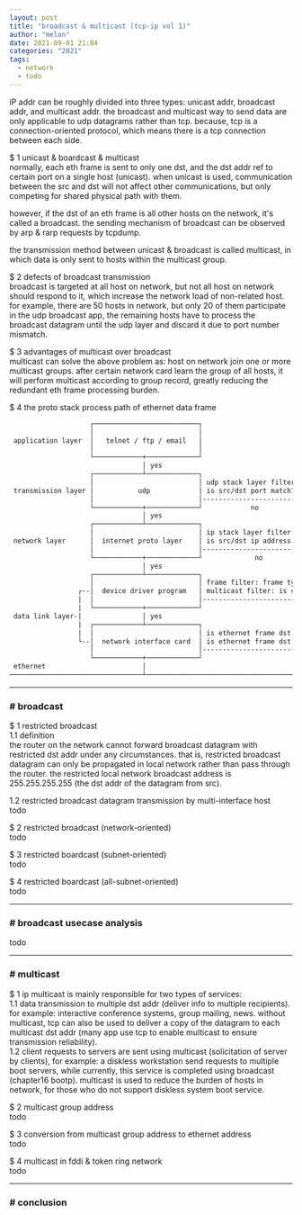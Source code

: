 ```yaml
---
layout: post
title: "broadcast & multicast (tcp-ip vol 1)"
author: "melon"
date: 2021-09-01 21:04
categories: "2021"
tags:
  - network
  - todo
---
```


iP addr can be roughly divided into three types: unicast addr, broadcast addr, and multicast addr.
the broadcast and multicast way to send data are only applicable to udp datagrams rather than tcp.
because, tcp is a connection-oriented protocol, which means there is a tcp connection between each side.

$ 1 unicast & boardcast & multicast  
normally, each eth frame is sent to only one dst, and the dst addr ref to certain port on a single host (unicast).
when unicast is used, communication between the src and dst will not affect other communications,
but only competing for shared physical path with them.

however, if the dst of an eth frame is all other hosts on the network, it's called a broadcast.
the sending mechanism of broadcast can be observed by arp & rarp requests by tcpdump.

the transmission method between unicast & broadcast is called multicast, in which data is only sent to
hosts within the multicast group.

$ 2 defects of broadcast transmission  
broadcast is targeted at all host on network, but not all host on network should respond to it,
which increase the network load of non-related host.
for example, there are 50 hosts in network, but only 20 of them participate in the udp broadcast app,
the remaining hosts have to process the broadcast datagram until the udp layer and discard it due to
port number mismatch.

$ 3 advantages of multicast over broadcast  
multicast can solve the above problem as: host on network join one or more multicast groups.
after certain network card learn the group of all hosts, it will perform multicast according to group record,
greatly reducing the redundant eth frame processing burden.

$ 4 the proto stack process path of ethernet data frame

```txt
                    ┌──────────────────────────┐
                    │                          │
 application layer  │   telnet / ftp / email   │
                    │                          │
                    └────────────+─────────────┘
                                 │ yes
                    ┌────────────┴─────────────┐
                    │                          │ udp stack layer filter:
 transmission layer │           udp            │ is src/dst port match?
                    │                          │-----------------------------> discard & return icmp unreachable
                    └────────────+─────────────┘            no
                                 │ yes
                    ┌────────────┴─────────────┐
                    │                          │ ip stack layer filter:
 network layer      │  internet proto layer    │ is src/dst ip address match?
                    │                          │-----------------------------> discard
                    └────────────+─────────────┘             no
                                 │ yes
                    ┌────────────┴─────────────┐
                    │                          │ frame filter: frame type match with designated type (ip,arp)?
                 ┌--│  device driver program   │ multicast filter: is current host belong to multicast group?
                 |  │                          │--------------------------------------------------------------> discard
                 |  └────────────+─────────────┘                             no
 data link layer-|               │ yes
                 |  ┌────────────┴─────────────┐
                 |  │                          │ is ethernet frame dst addr match up with nic mac addr?
                 └--│  network interface card  │ is ethernet frame dst addr broadcast addr? checksum correct?
                    │                          │--------------------------------------------------------------> discard
                    └────────────+─────────────┘                             no
 ethernet                        │
─────────────────────────────────┴────────────────────────────────────────────────────────────────────────────
```

<hr>

### # broadcast

$ 1 restricted broadcast  
1.1 definition  
the router on the network cannot forward broadcast datagram with restricted dst addr under any circumstances.
that is, restricted broadcast datagram can only be propagated in local network rather than pass through the router.
the restricted local network broadcast address is 255.255.255.255 (the dst addr of the datagram from src).

1.2 restricted broadcast datagram transmission by multi-interface host  
todo

$ 2 restricted broadcast (network-oriented)  
todo

$ 3 restricted boardcast (subnet-oriented)  
todo

$ 4 restricted boardcast (all-subnet-oriented)  
todo

<hr>

### # broadcast usecase analysis
todo

<hr>

### # multicast
$ 1 ip multicast is mainly responsible for two types of services:  
1.1 data transmission to multiple dst addr (deliver info to multiple recipients).
    for example: interactive conference systems, group mailing, news. without multicast, tcp can also be used
    to deliver a copy of the datagram to each multicast dst addr (many app use tcp to enable multicast to
    ensure transmission reliability).  
1.2 client requests to servers are sent using multicast (solicitation of server by clients),
    for example: a diskless workstation send requests to multiple boot servers, while currently, this service
    is completed using broadcast (chapter16 bootp). multicast is used to reduce the burden of hosts in network,
    for those who do not support diskless system boot service.

$ 2 multicast group address  
todo

$ 3 conversion from multicast group address to ethernet address  
todo

$ 4 multicast in fddi & token ring network  
todo

<hr>

### # conclusion
